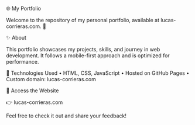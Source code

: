 🌐 My Portfolio

Welcome to the repository of my personal portfolio, available at lucas-corrieras.com. 🚀

✨ About

This portfolio showcases my projects, skills, and journey in web development. It follows a mobile-first approach and is optimized for performance.

📌 Technologies Used
	•	HTML, CSS, JavaScript
	•	Hosted on GitHub Pages
	•	Custom domain: lucas-corrieras.com

🔗 Access the Website

👉 lucas-corrieras.com

Feel free to check it out and share your feedback!
